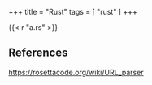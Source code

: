 +++
title = "Rust"
tags = [ "rust" ]
+++

{{< r "a.rs" >}}

## References

<https://rosettacode.org/wiki/URL_parser>
